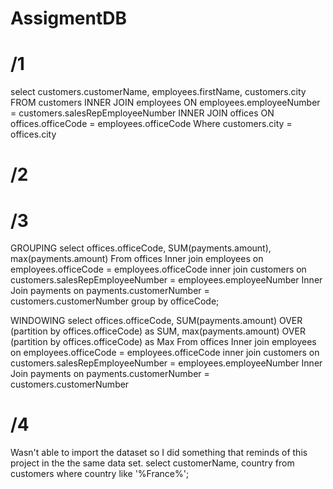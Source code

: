 # AssigmentDB

# /1 
select customers.customerName, 
employees.firstName, 
customers.city
  FROM customers
 INNER JOIN employees ON employees.employeeNumber = customers.salesRepEmployeeNumber
 INNER JOIN offices ON offices.officeCode = employees.officeCode
 Where customers.city = offices.city

# /2

# /3
GROUPING
select offices.officeCode, SUM(payments.amount), max(payments.amount)
 From offices 
 Inner join employees on employees.officeCode = employees.officeCode
 inner join customers on customers.salesRepEmployeeNumber = employees.employeeNumber
 Inner Join payments on payments.customerNumber = customers.customerNumber
 group by officeCode;

WINDOWING
select offices.officeCode, 
SUM(payments.amount) OVER (partition by offices.officeCode) as SUM, 
max(payments.amount) OVER (partition by offices.officeCode) as Max
 From offices 
 Inner join employees on employees.officeCode = employees.officeCode
 inner join customers on customers.salesRepEmployeeNumber = employees.employeeNumber
 Inner Join payments on payments.customerNumber = customers.customerNumber

# /4
Wasn't able to import the dataset so I did something that reminds of this project in the the same data set.
 select customerName, country from customers where country like '%France%';
